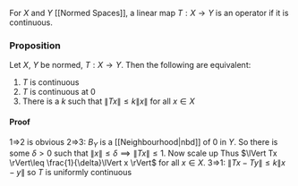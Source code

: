 For $X$ and $Y$ [[Normed Spaces]], a linear map $T:X\to Y$ is an operator if it is continuous.
### Proposition
Let $X$, $Y$ be normed, $T:X\to Y$. Then the following are equivalent:
1. $T$ is continuous
2. $T$ is continuous at $0$
3. There is a $k$ such that $\lVert Tx \rVert\leq k\lVert x \rVert$ for all $x \in X$
#### Proof
1=>2 is obvious
2=>3:
$B_{Y}$ is a [[Neighbourhood|nbd]] of 0 in $Y$.
So there is some $\delta>0$ such that $\lVert x \rVert\leq\delta\implies \lVert Tx \rVert\leq 1$.
Now scale up
Thus $\lVert Tx \rVert\leq \frac{1}{\delta}\lVert x \rVert$ for all $x \in X$.
3=>1: $\lVert Tx-Ty \rVert\leq k\lVert x-y \rVert$ so $T$ is uniformly continuous

